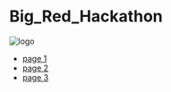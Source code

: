 # Big_Red_Hackathon
![logo](http://yxue.me/logo.png)
* [page 1](http://hanax.github.io/Strolp_for_Big_Red_Hackathon/join.html)
* [page 2](http://hanax.github.io/Strolp_for_Big_Red_Hackathon/add_branch.html)
* [page 3](http://hanax.github.io/Strolp_for_Big_Red_Hackathon/offer.html)
